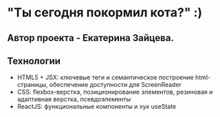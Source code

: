 # "Ты сегодня покормил кота?" :)

## Автор проекта - Екатерина Зайцева. 

## Технологии
* HTML5 + JSX: ключевые теги и семантическое построение html-страницы, обеспечение доступности для ScreenReader
* CSS: flexbox-верстка, позиционирование элементов, резиновая и адаптивная верстка, псевдоэлементы
* ReactJS: функциональные компоненты и хук useState